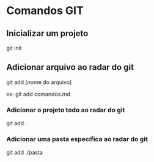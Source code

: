 # Comandos GIT

## Inicializar um projeto
git init

## Adicionar arquivo ao radar do git
git add [nome do arquivo]

ex: git add comandos.md

### Adicionar o projeto todo ao radar do git
git add .

### Adicionar uma pasta específica ao radar do git
git add ./pasta